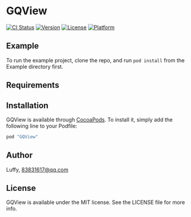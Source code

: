 # GQView

[![CI Status](http://img.shields.io/travis/Luffy/GQView.svg?style=flat)](https://travis-ci.org/Luffy/GQView)
[![Version](https://img.shields.io/cocoapods/v/GQView.svg?style=flat)](http://cocoapods.org/pods/GQView)
[![License](https://img.shields.io/cocoapods/l/GQView.svg?style=flat)](http://cocoapods.org/pods/GQView)
[![Platform](https://img.shields.io/cocoapods/p/GQView.svg?style=flat)](http://cocoapods.org/pods/GQView)

## Example

To run the example project, clone the repo, and run `pod install` from the Example directory first.

## Requirements

## Installation

GQView is available through [CocoaPods](http://cocoapods.org). To install
it, simply add the following line to your Podfile:

```ruby
pod "GQView"
```

## Author

Luffy, 83831617@qq.com

## License

GQView is available under the MIT license. See the LICENSE file for more info.
